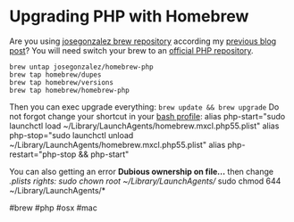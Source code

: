 <!--
title: Upgrading PHP with Homebrew
date: 14.4.2014 10:29:51
author: Roman Ožana <ozana@omdesign.cz>
tags: brew, mac, osx, PHP
-->


# Upgrading PHP with Homebrew

Are you using [josegonzalez brew repository](https://github.com/josegonzalez/homebrew-php) according my [ previous blog post](http://www.nabito.net/hot-to-install-nginx-php-fpm-5-5-6-mongo-and-mysql-on-mac-with-homebrew/)? You will need switch your brew to an [official PHP repository](https://github.com/Homebrew/homebrew-php).


    brew untap josegonzalez/homebrew-php
    brew tap homebrew/dupes
    brew tap homebrew/versions
    brew tap homebrew/homebrew-php

 Then you can exec upgrade everything: 
`brew update && brew upgrade`
 Do not forgot change your shortcut in your [bash profile](https://github.com/OzzyCzech/dotfiles/blob/master/.bash_profile): 
    alias php-start="sudo launchctl load ~/Library/LaunchAgents/homebrew.mxcl.php55.plist"
    alias php-stop="sudo launchctl unload ~/Library/LaunchAgents/homebrew.mxcl.php55.plist"
    alias php-restart="php-stop && php-start"

 You can also getting an error **Dubious ownership on file...** then change *.*plists* rights: 
    sudo chown root ~/Library/LaunchAgents/*
    sudo chmod 644 ~/Library/LaunchAgents/*

 #brew #php #osx #mac